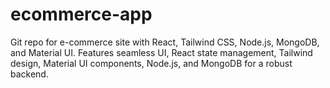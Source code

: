 # ecommerce-app
Git repo for e-commerce site with React, Tailwind CSS, Node.js, MongoDB, and Material UI. Features seamless UI, React state management, Tailwind design, Material UI components, Node.js, and MongoDB for a robust backend.
